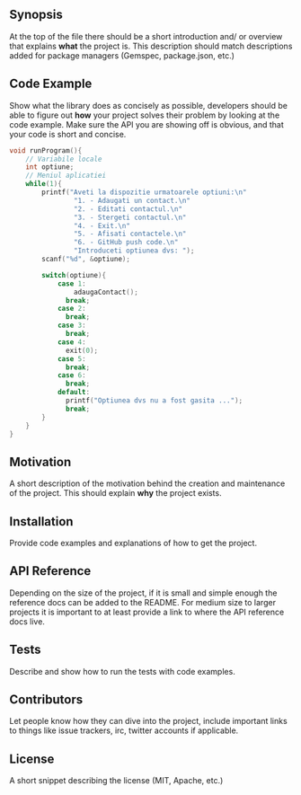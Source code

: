 ## Synopsis

At the top of the file there should be a short introduction and/ or overview that explains **what** the project is. This description should match descriptions added for package managers (Gemspec, package.json, etc.)

## Code Example

Show what the library does as concisely as possible, developers should be able to figure out **how** your project solves their problem by looking at the code example. Make sure the API you are showing off is obvious, and that your code is short and concise.

``` C
void runProgram(){
    // Variabile locale
    int optiune;
    // Meniul aplicatiei
    while(1){
        printf("Aveti la dispozitie urmatoarele optiuni:\n"
                "1. - Adaugati un contact.\n"
                "2. - Editati contactul.\n"
                "3. - Stergeti contactul.\n"
                "4. - Exit.\n"
                "5. - Afisati contactele.\n"
                "6. - GitHub push code.\n"
                "Introduceti optiunea dvs: ");
        scanf("%d", &optiune);

        switch(optiune){
            case 1:
                adaugaContact();
              break;
            case 2:
              break;
            case 3:
              break;
            case 4:
              exit(0);
            case 5:
              break;
            case 6:
              break;
            default:
              printf("Optiunea dvs nu a fost gasita ...");
              break;
        }
    }
}
```

## Motivation

A short description of the motivation behind the creation and maintenance of the project. This should explain **why** the project exists.

## Installation

Provide code examples and explanations of how to get the project.

## API Reference

Depending on the size of the project, if it is small and simple enough the reference docs can be added to the README. For medium size to larger projects it is important to at least provide a link to where the API reference docs live.

## Tests

Describe and show how to run the tests with code examples.

## Contributors

Let people know how they can dive into the project, include important links to things like issue trackers, irc, twitter accounts if applicable.

## License

A short snippet describing the license (MIT, Apache, etc.)

